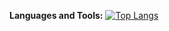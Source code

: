 **Languages and Tools:**
[![Top Langs](https://github-readme-stats.vercel.app/api/top-langs/?username=hasemon)](https://github.com/hasemon/github-readme-stats)
